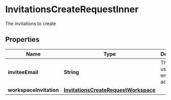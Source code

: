 

# InvitationsCreateRequestInner

The invitations to create

## Properties

| Name | Type | Description | Notes |
|------------ | ------------- | ------------- | -------------|
|**inviteeEmail** | **String** | The invited user&#39;s email address |  |
|**workspaceInvitation** | [**InvitationsCreateRequestWorkspace**](InvitationsCreateRequestWorkspace.md) |  |  [optional] |




